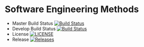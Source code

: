 # Software Engineering Methods

- Master Build Status [![Build Status](https://travis-ci.org/Mike985/semTWO.svg?branch=main)](https://travis-ci.com/Mike985/semTWO)
- Develop Build Status [![Build Status](https://travis-ci.com/Mike985/semTWO.svg?branch=main)](https://travis-ci.com/Mike985/semTWO)
- License [![LICENSE](https://img.shields.io/github/license/Mike985/semTWO.svg?style=flat-square)](https://github.com/Mike985/semTWO/blob/main/LICENSE)
- Release [![Releases](https://img.shields.io/github/release/Mike985/semTWO/all.svg?style=flat-square)](https://github.com/Mike985/sem2/releases)

